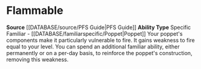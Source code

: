 ﻿---
ability_type: Specific Familiar - Poppet
actions: null
frequency: null
id: '50'
name: Flammable
rarity: Common
requirement: null
rus_type_level: null
source: '[[DATABASE/source/PFS Guide|PFS Guide]]'
trait: null
type: Familiar Ability

---
# Flammable

**Source** [[DATABASE/source/PFS Guide|PFS Guide]]
**Ability Type** Specific Familiar - [[DATABASE/familiarspecific/Poppet|Poppet]]
Your poppet's components make it particularly vulnerable to fire. It gains weakness to fire equal to your level. You can spend an additional familiar ability, either permanently or on a per-day basis, to reinforce the poppet's construction, removing this weakness.